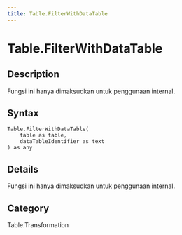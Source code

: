 ```yaml
---
title: Table.FilterWithDataTable
---
```


# Table.FilterWithDataTable


## Description

Fungsi ini hanya dimaksudkan untuk penggunaan internal.


## Syntax

```powerquery
Table.FilterWithDataTable(
    table as table,
    dataTableIdentifier as text
) as any
```


## Details

Fungsi ini hanya dimaksudkan untuk penggunaan internal.



## Category
Table.Transformation
